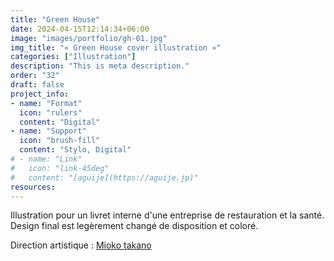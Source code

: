 ```yaml
---
title: "Green House"
date: 2024-04-15T12:14:34+06:00
image: "images/portfolio/gh-01.jpg"
img_title: "« Green House cover illustration »"
categories: ["Illustration"]
description: "This is meta description."
order: "32"
draft: false
project_info:
- name: "Format"
  icon: "rulers"
  content: "Digital"
- name: "Support"
  icon: "brush-fill"
  content: "Stylo, Digital"
# - name: "Link"
#   icon: "link-45deg"
#   content: "[aguije](https://aguije.jp)"
resources:
---
```

Illustration pour un livret interne d'une entreprise de restauration et la santé. Design final est legèrement changé de disposition et coloré.

Direction artistique : [Mioko takano](https://www.miokotakano.com)